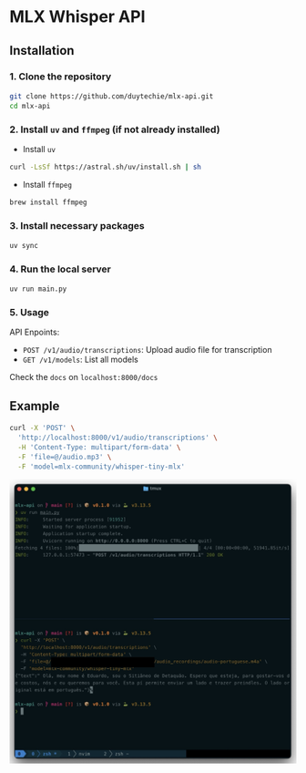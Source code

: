# MLX Whisper API

## Installation

### 1. Clone the repository

```bash
git clone https://github.com/duytechie/mlx-api.git
cd mlx-api
```

### 2. Install `uv` and `ffmpeg` (if not already installed)

- Install `uv`

```bash
curl -LsSf https://astral.sh/uv/install.sh | sh
```

- Install `ffmpeg`

```bash
brew install ffmpeg
```

### 3. Install necessary packages

```bash
uv sync
```

### 4. Run the local server

```bash
uv run main.py
```

### 5. Usage

API Enpoints:

- `POST /v1/audio/transcriptions`: Upload audio file for transcription
- `GET /v1/models`: List all models

Check the `docs` on `localhost:8000/docs`

## Example

```bash
curl -X 'POST' \
  'http://localhost:8000/v1/audio/transcriptions' \
  -H 'Content-Type: multipart/form-data' \
  -F 'file=@/audio.mp3' \
  -F 'model=mlx-community/whisper-tiny-mlx'
```

![screenshot](./assets/example1.jpg)
